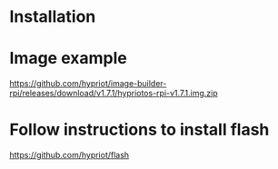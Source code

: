 # Installation

# Image example
https://github.com/hypriot/image-builder-rpi/releases/download/v1.7.1/hypriotos-rpi-v1.7.1.img.zip 

# Follow instructions to install flash 
https://github.com/hypriot/flash


